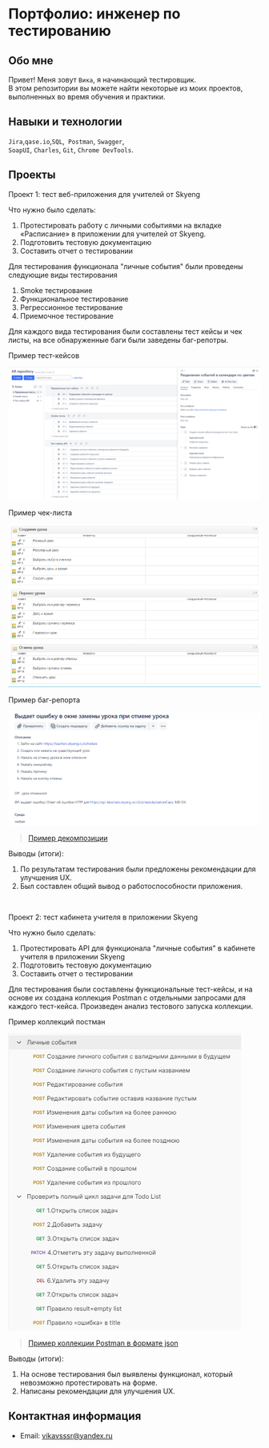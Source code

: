 # Портфолио: инженер по тестированию

## Обо мне 

Привет! Меня зовут ``Вика``, я начинающий тестировщик. <br>
В этом репозитории вы можете найти некоторые из моих проектов, выполненных во время обучения и практики.
<br>

## Навыки и технологии
``Jira``,``qase.io``,``SQL``,`` Postman``, ``Swagger``,<br>
``SoapUI``, ``Charles``, ``Git``, ``Chrome DevTools``.


## Проекты

<p> Проект 1: тест веб-приложения для учителей от Skyeng</p>
<p>Что нужно было сделать:<p>
<ol>
  <li>Протестировать работу с личными событиями на вкладке «Расписание» в приложении для учителей от Skyeng.</li>
  <li>Подготовить тестовую документацию</li>
  <li>Составить отчет о тестировании</li>
</ol>

  Для тестирования функционала "личные события" были проведены следующие виды тестирования
<ol>
  <li>Smoke тестирование</li>
  <li>Функциональное тестирование</li>
  <li>Регрессионное тестирование</li>
  <li>Приемочное тестирование</li>
</ol>
 <p> Для каждого вида тестирования были составлены тест кейсы и чек листы, на все обнаруженные баги были заведены баг-репотры.

<p>
  Пример тест-кейсов
</p>

![Примеры тест-кейсов](https://github.com/ViktoriyaVs/Portfolio/blob/main/test-cases.png)

<p>
  Пример чек-листа
</p>

![Пример чек-листа](https://github.com/ViktoriyaVs/Portfolio/blob/main/check-list.png)

<p>
  Пример баг-репорта
</p>

![Пример баг-репорта](https://github.com/ViktoriyaVs/Portfolio/blob/main/bug-report.png)


> <a href="https://miro.com/app/board/uXjVPhPL-Gs=/">Пример декомпозиции</a>

 </p>
 <p>Выводы (итоги):<p>
<ol>
  <li>По результатам тестирования были предложены рекомендации для улучшения UX.</li>
  <li>Был составлен общий вывод о работоспособности приложения.</li>
</ol>


<br> 

<p> Проект 2: тест кабинета учителя в приложении Skyeng</p>
<p>Что нужно было сделать:<p>
<ol>
  <li>Протестировать API для функционала "личные события" в кабинете учителя в приложении Skyeng</li>
  <li>Подготовить тестовую документацию</li>
  <li>Составить отчет о тестировании</li>
</ol>

<p>
<p>
  Для тестирования были составлены функциональные тест-кейсы, и на основе их создана коллекция Postman с отдельными запросами для каждого тест-кейса. 
Произведен анализ тестового запуска коллекции.

<p>
  Пример коллекций постман
</p>

![Пример коллекций постман](https://github.com/ViktoriyaVs/Portfolio/blob/main/postman.png)

> [Пример коллекции Postman в формате json](postman_collection.json)
  
 <p>Выводы (итоги):<p>
<ol>
  <li>На основе тестирования был выявлены функционал, который невозможно протестировать на форме.</li>
  <li>Написаны рекомендации для улучшения UX.</li>
</ol>


## Контактная информация
- Email: vikavsssr@yandex.ru

